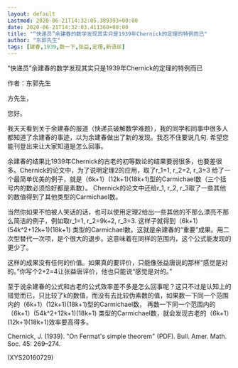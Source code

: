 ```yaml
---
layout: default
Lastmod: 2020-06-21T14:32:05.389393+00:00
date: 2020-06-21T14:32:03.411360+00:00
title: "“快递员”余建春的数学发现其实只是1939年Chernick的定理的特例而已"
author: "东郭先生"
tags: [建春,1939,数一下,张益,定理,新语丝]
---
```


“快递员”余建春的数学发现其实只是1939年Chernick的定理的特例而已

作者：东郭先生

方先生，

您好。

我天天看到关于余建春的报道（快递员破解数学难题），我的同学和同事中很多人都知道了余建春的事迹，以为余建春做出了新的发现。我忍不住要说几句. 希望您能刊登出来让大家知道是怎么回事。

余建春的结果比1939年Chernick的古老的初等数论的结果要弱很多，也要差很多。Chernick的论文中，为了说明定理2的应用，取了r_1=1, r_2=2, r_3=3 给了一个最简单优美的例子，就是（6k+1）(12k+1)(18k+1)型的Carmichael数（三个括号内的数必须恰好都是素数）。 Chernick的论文中还给r_1, r_2, r_3取了一些其他的数值得到了其他类型的Carmichael数。

当然你如果不怕被人笑话的话，也可以使用定理2给出一些其他的不那么漂亮不那么简洁的例子，例如取r_1=1, r_2=9k+2, r_3=3. 这样子就得到（6k+1）(54k^2+12k+1)(18k+1) 类型的Carmichael数。这就是余建春的“重要”成果。用二次型替代一次项，是个很大的退步。这意味着在同样的范围内，这个公式能发现的更少了。

这样的成果没有任何的价值。如果真的要评价，只能像张益唐说的那样“感觉是对的。”你写个2+2=4让张益唐评价，他也只能说“感觉是对的。”

至于说余建春的公式和古老的公式效率差不多是怎么回事呢？这只不过是认知上的错觉而已，只比较了k的数值，而没有去比较伪素数的值，如果数一下同一个范围内的（6k+1）(12k+1)(18k+1)型的Carmichael数， 再数一下同一个范围内的（6k+1）(54k^2+12k+1)(18k+1) 类型的Carmichael数，就会发现古老的（6k+1）(12k+1)(18k+1)效率要高得多。

Chernick, J. (1939). "On Fermat's simple theorem" (PDF). Bull. Amer. Math. Soc. 45: 269–274.

(XYS20160729)

